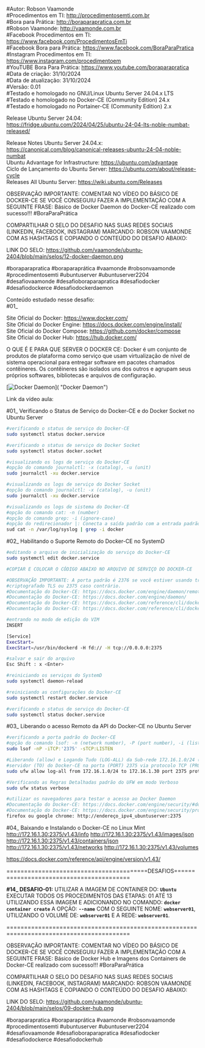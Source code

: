 #Autor: Robson Vaamonde<br>
#Procedimentos em TI: http://procedimentosemti.com.br<br>
#Bora para Prática: http://boraparapratica.com.br<br>
#Robson Vaamonde: http://vaamonde.com.br<br>
#Facebook Procedimentos em TI: https://www.facebook.com/ProcedimentosEmTi<br>
#Facebook Bora para Prática: https://www.facebook.com/BoraParaPratica<br>
#Instagram Procedimentos em TI: https://www.instagram.com/procedimentoem<br>
#YouTUBE Bora Para Prática: https://www.youtube.com/boraparapratica<br>
#Data de criação: 31/10/2024<br>
#Data de atualização: 31/10/2024<br>
#Versão: 0.01<br>
#Testado e homologado no GNU/Linux Ubuntu Server 24.04.x LTS<br>
#Testado e homologado no Docker-CE (Community Edition) 24.x<br>
#Testado e homologado no Portainer-CE (Community Edition) 2.x<br>

Release Ubuntu Server 24.04: https://fridge.ubuntu.com/2024/04/25/ubuntu-24-04-lts-noble-numbat-released/

Release Notes Ubuntu Server 24.04.x: https://canonical.com/blog/canonical-releases-ubuntu-24-04-noble-numbat<br>
Ubuntu Advantage for Infrastructure: https://ubuntu.com/advantage<br>
Ciclo de Lançamento do Ubuntu Server: https://ubuntu.com/about/release-cycle<br>
Releases All Ubuntu Server: https://wiki.ubuntu.com/Releases

OBSERVAÇÃO IMPORTANTE: COMENTAR NO VÍDEO DO BÁSICO DE DOCKER-CE SE VOCÊ CONSEGUIU FAZER A IMPLEMENTAÇÃO COM A SEGUINTE FRASE: Básico de Docker Daemon do Docker-CE realizado com sucesso!!! #BoraParaPrática

COMPARTILHAR O SELO DO DESAFIO NAS SUAS REDES SOCIAIS (LINKEDIN, FACEBOOK, INSTAGRAM) MARCANDO: ROBSON VAAMONDE COM AS HASHTAGS E COPIANDO O CONTEÚDO DO DESAFIO ABAIXO: 

LINK DO SELO: https://github.com/vaamonde/ubuntu-2404/blob/main/selos/12-docker-daemon.png

#boraparapratica #boraparaprática #vaamonde #robsonvaamonde #procedimentosemti #ubuntuserver #ubuntuserver2204 #desafiovaamonde #desafioboraparapratica #desafiodocker #desafiodockerce #desafiodockerdaemon

Conteúdo estudado nesse desafio:<br>
#01_ 

Site Oficial do Docker: https://www.docker.com/<br>
Site Oficial do Docker Engine: https://docs.docker.com/engine/install/<br>
Site Oficial do Docker Compose: https://github.com/docker/compose<br>
Site Oficial do Docker Hub: https://hub.docker.com/<br>

O QUE É E PARA QUE SERVER O DOCKER CE: Docker é um conjunto de produtos de plataforma como serviço que usam virtualização de nível de sistema operacional para entregar software em pacotes chamados contêineres. Os contêineres são isolados uns dos outros e agrupam seus próprios softwares, bibliotecas e arquivos de configuração.

[![Docker Daemon](http://img.youtube.com/vi//0.jpg)]( "Docker Daemon")

Link da vídeo aula: 

#01_ Verificando o Status de Serviço do Docker-CE e do Docker Socket no Ubuntu Server<br>
```bash
#verificando o status de serviço do Docker-CE
sudo systemctl status docker.service

#verificando o status de serviço do Docker Socket
sudo systemctl status docker.socket

#visualizando os logs de serviço do Docker-CE
#opção do comando journalctl: -x (catalog), -u (unit)
sudo journalctl -xu docker.service

#visualizando os logs de serviço do Docker Socket
#opção do comando journalctl: -x (catalog), -u (unit)
sudo journalctl -xu docker.service

#visualizando os logs de sistema do Docker-CE
#opção do comando cat: -n (number)
#opção do comando grep: -i (ignore-case)
#opção do redirecionador |: Conecta a saída padrão com a entrada padrão de outro comando
sud cat -n /var/log/syslog | grep -i docker
```

#02_ Habilitando o Suporte Remoto do Docker-CE no SystemD<br>
```bash
#editando o arquivo de inicialização do serviço do Docker-CE
sudo systemctl edit docker.service

#COPIAR E COLOCAR O CÓDIGO ABAIXO NO ARQUIVO DE SERVIÇO DO DOCKER-CE

#OBSERVAÇÃO IMPORTANTE: A porta padrão é 2376 se você estiver usando transporte 
#criptografado TLS ou 2375 caso contrário.
#Documentação do Docker-CE: https://docs.docker.com/engine/daemon/remote-access/
#Documentação do Docker-CE: https://docs.docker.com/engine/daemon/
#Documentação do Docker-CE: https://docs.docker.com/reference/cli/dockerd/
#Documentação do Docker-CE: https://docs.docker.com/reference/cli/dockerd/#daemon-configuration-file

#entrando no modo de edição do VIM
INSERT
```
```bash
[Service]
ExecStart=
ExecStart=/usr/bin/dockerd -H fd:// -H tcp://0.0.0.0:2375
```
```bash
#salvar e sair do arquivo
Esc Shift : x <Enter>

#reiniciando os serviços do SystemD
sudo systemctl daemon-reload

#reiniciando as configurações do Docker-CE
sudo systemctl restart docker.service

#verificando o status de serviço do Docker-CE
sudo systemctl status docker.service
```

#03_ Liberando o acesso Remoto da API do Docker-CE no Ubuntu Server<br>
```bash
#verificando a porta padrão do Docker-CE
#opção do comando lsof: -n (network number), -P (port number), -i (list IP Address), -s (alone directs)
sudo lsof -nP -iTCP:'2375' -sTCP:LISTEN

#Liberando (allow) e Logando Tudo (LOG-ALL) da Sub-rede 172.16.1.0/24 (FROM) acessar o 
#servidor (TO) do Docker-CE na porta (PORT) 2375 via protocolo TCP (PROTO TCP)
sudo ufw allow log-all from 172.16.1.0/24 to 172.16.1.30 port 2375 proto tcp comment 'Liberando a sub-rede para acessar o Docker-CE'

#Verificando as Regras Detalhadas padrão do UFW em modo Verboso
sudo ufw status verbose

#utilizar os navegadores para testar o acesso ao Docker Daemon 
#Documentação do Docker-CE: https://docs.docker.com/engine/security/#docker-daemon-attack-surface
#Documentação do Docker-CE: https://docs.docker.com/engine/security/protect-access/
firefox ou google chrome: http://endereço_ipv4_ubuntuserver:2375
```

#04_ Baixando e Instalando o Docker-CE no Linux Mint<br>
http://172.16.1.30:2375/v1.43/info
http://172.16.1.30:2375/v1.43/images/json
http://172.16.1.30:2375/v1.43/containers/json
http://172.16.1.30:2375/v1.43/networks
http://172.16.1.30:2375/v1.43/volumes

https://docs.docker.com/reference/api/engine/version/v1.43/

========================================DESAFIOS=========================================

**#14_ DESAFIO-01:** UTILIZAR A IMAGEM DE CONTAINER DO: __`Ubuntu`__ EXECUTAR TODOS OS PROCEDIMENTOS DAS ETAPAS: 01 ATÉ 13 UTILIZANDO ESSA IMAGEM E ADICIONANDO NO COMANDO: __`docker container create`__ A OPÇÃO: __`--name`__ COM O SEGUINTE NOME: __`webserver01`__, UTILIZANDO O VOLUME DE: __`webserver01`__ E A REDE: __`webserver01`__.

=========================================================================================

OBSERVAÇÃO IMPORTANTE: COMENTAR NO VÍDEO DO BÁSICO DE DOCKER-CE SE VOCÊ CONSEGUIU FAZER A IMPLEMENTAÇÃO COM A SEGUINTE FRASE: Básico de Docker Hub e Imagens dos Containers de Docker-CE realizado com sucesso!!! #BoraParaPrática

COMPARTILHAR O SELO DO DESAFIO NAS SUAS REDES SOCIAIS (LINKEDIN, FACEBOOK, INSTAGRAM) MARCANDO: ROBSON VAAMONDE COM AS HASHTAGS E COPIANDO O CONTEÚDO DO DESAFIO ABAIXO: 

LINK DO SELO: https://github.com/vaamonde/ubuntu-2404/blob/main/selos/09-docker-hub.png

#boraparapratica #boraparaprática #vaamonde #robsonvaamonde #procedimentosemti #ubuntuserver #ubuntuserver2204 #desafiovaamonde #desafioboraparapratica #desafiodocker #desafiodockerce #desafiodockerhub